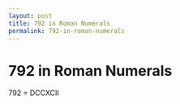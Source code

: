 ```yaml
---
layout: post
title: 792 in Roman Numerals
permalink: 792-in-roman-numerals
---
```


# 792 in Roman Numerals

792 = DCCXCII
